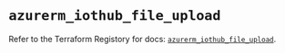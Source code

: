 # `azurerm_iothub_file_upload`

Refer to the Terraform Registory for docs: [`azurerm_iothub_file_upload`](https://registry.terraform.io/providers/hashicorp/azurerm/3.64.0/docs/resources/iothub_file_upload).

